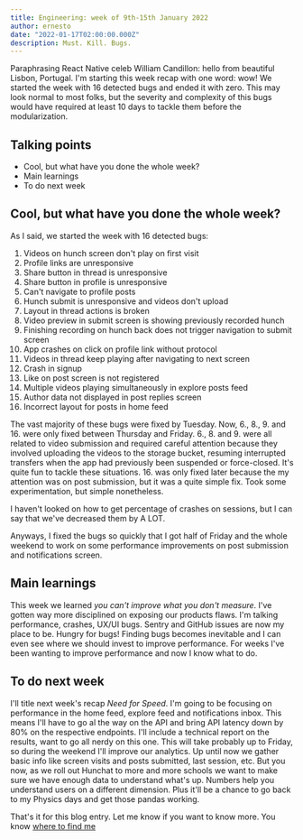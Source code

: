 ```yaml
---
title: Engineering: week of 9th-15th January 2022
author: ernesto
date: "2022-01-17T02:00:00.000Z"
description: Must. Kill. Bugs.
---
```


Paraphrasing React Native celeb William Candillon: hello from beautiful Lisbon, Portugal. I'm starting this week recap with one word: wow! We started the week with 16 detected bugs and ended it with zero. This may look normal to most folks, but the severity and complexity of this bugs would have required at least 10 days to tackle them before the modularization.

## Talking points

- Cool, but what have you done the whole week?
- Main learnings
- To do next week

## Cool, but what have you done the whole week?

As I said, we started the week with 16 detected bugs:

1. Videos on hunch screen don't play on first visit
2. Profile links are unresponsive
3. Share button in thread is unresponsive
4. Share button in profile is unresponsive
5. Can't navigate to profile posts
6. Hunch submit is unresponsive and videos don't upload
7. Layout in thread actions is broken
8. Video preview in submit screen is showing previously recorded hunch
9. Finishing recording on hunch back does not trigger navigation to submit screen
10. App crashes on click on profile link without protocol
11. Videos in thread keep playing after navigating to next screen
12. Crash in signup
13. Like on post screen is not registered
14. Multiple videos playing simultaneously in explore posts feed
15. Author data not displayed in post replies screen
16. Incorrect layout for posts in home feed

The vast majority of these bugs were fixed by Tuesday. Now, 6., 8., 9. and 16. were only fixed between Thursday and Friday. 6., 8. and 9. were all related to video submission and required careful attention because they involved uploading the videos to the storage bucket, resuming interrupted transfers when the app had previously been suspended or force-closed. It's quite fun to tackle these situations. 16. was only fixed later because the my attention was on post submission, but it was a quite simple fix. Took some experimentation, but simple nonetheless.

I haven't looked on how to get percentage of crashes on sessions, but I can say that we've decreased them by A LOT.

Anyways, I fixed the bugs so quickly that I got half of Friday and the whole weekend to work on some performance improvements on post submission and notifications screen.

## Main learnings

This week we learned _you can't improve what you don't measure_. I've gotten way more disciplined on exposing our products flaws. I'm talking performance, crashes, UX/UI bugs. Sentry and GitHub issues are now my place to be. Hungry for bugs! Finding bugs becomes inevitable and I can even see where we should invest to improve performance. For weeks I've been wanting to improve performance and now I know what to do.

## To do next week

I'll title next week's recap _Need for Speed_. I'm going to be focusing on performance in the home feed, explore feed and notifications inbox. This means I'll have to go al the way on the API and bring API latency down by 80% on the respective endpoints. I'll include a technical report on the results, want to go all nerdy on this one. This will take probably up to Friday, so during the weekend I'll improve our analytics. Up until now we gather basic info like screen visits and posts submitted, last session, etc. But you now, as we roll out Hunchat to more and more schools we want to make sure we have enough data to understand what's up. Numbers help you understand users on a different dimension. Plus it'll be a chance to go back to my Physics days and get those pandas working.

That's it for this blog entry. Let me know if you want to know more. You know [where to find me](https://app.hunchat.com/u/ernesto)
